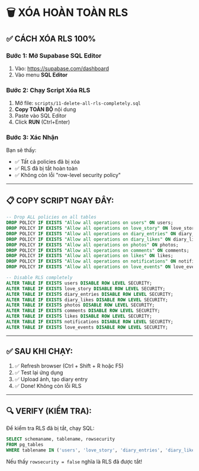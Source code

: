 # 🗑️ XÓA HOÀN TOÀN RLS

## ✅ CÁCH XÓA RLS 100%

### Bước 1: Mở Supabase SQL Editor
1. Vào: https://supabase.com/dashboard
2. Vào menu **SQL Editor**

### Bước 2: Chạy Script Xóa RLS
1. Mở file: `scripts/11-delete-all-rls-completely.sql`
2. **Copy TOÀN BỘ** nội dung
3. Paste vào SQL Editor
4. Click **RUN** (Ctrl+Enter)

### Bước 3: Xác Nhận
Bạn sẽ thấy:
- ✅ Tất cả policies đã bị xóa
- ✅ RLS đã bị tắt hoàn toàn
- ✅ Không còn lỗi "row-level security policy"

---

## 📋 COPY SCRIPT NGAY ĐÂY:

```sql
-- Drop ALL policies on all tables
DROP POLICY IF EXISTS "Allow all operations on users" ON users;
DROP POLICY IF EXISTS "Allow all operations on love_story" ON love_story;
DROP POLICY IF EXISTS "Allow all operations on diary_entries" ON diary_entries;
DROP POLICY IF EXISTS "Allow all operations on diary_likes" ON diary_likes;
DROP POLICY IF EXISTS "Allow all operations on photos" ON photos;
DROP POLICY IF EXISTS "Allow all operations on comments" ON comments;
DROP POLICY IF EXISTS "Allow all operations on likes" ON likes;
DROP POLICY IF EXISTS "Allow all operations on notifications" ON notifications;
DROP POLICY IF EXISTS "Allow all operations on love_events" ON love_events;

-- Disable RLS completely
ALTER TABLE IF EXISTS users DISABLE ROW LEVEL SECURITY;
ALTER TABLE IF EXISTS love_story DISABLE ROW LEVEL SECURITY;
ALTER TABLE IF EXISTS diary_entries DISABLE ROW LEVEL SECURITY;
ALTER TABLE IF EXISTS diary_likes DISABLE ROW LEVEL SECURITY;
ALTER TABLE IF EXISTS photos DISABLE ROW LEVEL SECURITY;
ALTER TABLE IF EXISTS comments DISABLE ROW LEVEL SECURITY;
ALTER TABLE IF EXISTS likes DISABLE ROW LEVEL SECURITY;
ALTER TABLE IF EXISTS notifications DISABLE ROW LEVEL SECURITY;
ALTER TABLE IF EXISTS love_events DISABLE ROW LEVEL SECURITY;
```

---

## ✅ SAU KHI CHẠY:

1. ✅ Refresh browser (Ctrl + Shift + R hoặc F5)
2. ✅ Test lại ứng dụng
3. ✅ Upload ảnh, tạo diary entry
4. ✅ Done! Không còn lỗi RLS

---

## 🔍 VERIFY (KIỂM TRA):

Để kiểm tra RLS đã bị tắt, chạy SQL:

```sql
SELECT schemaname, tablename, rowsecurity 
FROM pg_tables 
WHERE tablename IN ('users', 'love_story', 'diary_entries', 'diary_likes', 'photos', 'comments', 'likes', 'notifications', 'love_events');
```

Nếu thấy `rowsecurity = false` nghĩa là RLS đã được tắt!
